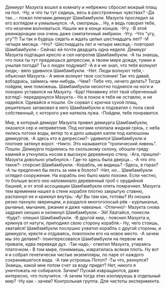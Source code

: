   Демиург Мазукта вошел в комнату и небрежно сбросил мокрый плащ на пол.
-Ну, и что ты тут сидишь, весь в расстроенных чувствах?
-Да так...- пожал плечами демиург Шамбамбукли. Мазукта проследил за его взглядом и ухмыльнулся.
-А, смотришь... Ну, я ведь говорил тебе, что незачем волноваться. Нашли же в конце концов.
-Угу.
-В этой реинкарнации она очень даже симпатичный эмбрион.
-Угу.
-Что "угу, угу"?! Ты так и будешь сидеть и ждать целых шестнадцать лет?
-И четыре месяца.
-Что?
-Шестнадцать лет и четыре месяца,- повторил Шамбамбукли.- Сейчас ей почти двадцать одна неделя.
Демиург Мазукта подтащил кресло и сел напротив Шамбамбукли.
-А ты знаешь, что пока ты тут предаешься депрессии, в твоем мире дожди, туман и унылая погода? Ты о людях подумал?
-А я и не знал, что тебя волнуют люди,- вяло удивился Шамбамбукли.
-Нет. Люди волнуют тебя,- объяснил Мазукта.- А меня волнует твое состояние! Так что давай, взбодрись, займись чем-нибудь.
-Чем?
-Тебе что, нечего делать? Тогда пойдем, мне поможешь.
Шамбамбукли неохотно поднялся на ноги и покорно уставился на Мазукту.
-Брр! Ненавижу этот твой обреченный взгляд!- передернулся Мазукта.- Но в покое я тебя не оставлю, и не надейся. Одевайся и пошли.
Он сорвал с крючка сухой плащ, решительно запаковал в него Шамбамбукли и подхватил с пола свой собственный, с которого уже натекла лужа.
-Пойдем, тебе понравится.

Мир, в который демиург Мазукта привел демиурга Шамбамбукли, оказался сер и неприветлив. Под ногами хлюпала жидкая грязь, с неба лились потоки воды, ветер то и дело швырял капли под капюшоны демиургов.
-А здесь кто в депрессии?- удивился Шамбамбукли и плотнее затянул ворот.
-Никто. Это называется "тропический ливень". Пошли.
Демиурги поднялись по скользкому склону, обошли гряду камней и уткнулись носом в высокую деревянную стену. 
-Ага, пришли!- Мазукта довольно улыбнулся.- Где-то здесь была дверца...
-А что это такое?- спорсил Шамбамбукли.
-Корабль, не видишь?
-Здесь, в горах?
-А ты предпочел бы лезть за ним в болото?
-Нет, но...
Шамбамбукли оглядел сооружение. На корабль оно было мало похоже. Если честно, то больше всего оно напоминало деревянный гроб с орудийной башней, и от этой ассоциации Шамбамбукли опять помрачнел.
Мазукта тем временем нашел в стене корабля плотно закрытую ставню, распахнул ее и крикнул внутрь:
-Ау! Вы там как, готовы?
Из окошка резко пахнуло зверинцем, и раздался многоголосый рёв - курлыканье, рычанье, мычание, ржание и даже чавканье.
-Отлично!- Мазукта снова задраил окошко и окликнул Шамбамбукли.- Эй! Хватайся, понесли.
-Куда?- опешил Шамбамбукли.
-В другой мир,- пояснил Мазукта и, крякнув от натуги, приподнял свою сторону корабля.- Ну, чего стоишь, хватайся!
Шамбамбукли послушно ухватил корабль с другой стороны, и демиурги, кряхтя и отдуваясь, поволокли его на новое место.
-А зачем мы это делаем?- поинтересовался Шамбамбукли на первом же привале, едва переведя дух.
-Так надо,- ответил Мазукта, утираясь платочком.- В том мире, понимаешь, извратилась всякая плоть. Ну вот я и собрал генетически чистые экземпляры, по паре от каждого сохранившегося вида.
-А там устроишь Потоп?
-Ты что, рехнулся? Знаешь, какой мне потом счет за воду придет? Нет, никого я уничтожать не собирался. Зачем? Пускай извращаются, даже интересно, что получится.
-А зачем тогда этих изолируешь в отдельный мир?
-Ну как - зачем? Контрольная группа. Для чистоты эксперимента.      